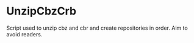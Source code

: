 # UnzipCbzCrb
Script used to unzip cbz and cbr and create repositories in order. Aim to avoid readers.
